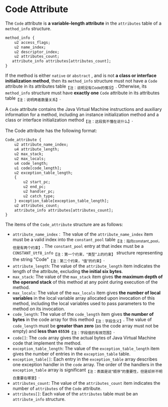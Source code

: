 # Code Attribute

The `Code` attribute is **a variable-length attribute** in the `attributes` table of a `method_info` structure.

```txt
method_info {
    u2 access_flags;
    u2 name_index;
    u2 descriptor_index;
    u2 attributes_count;
   attribute_info attributes[attributes_count];
}
```

If the method is either `native` or `abstract` , and is not **a class or interface initialization method**, then its `method_info` structure must not have a `Code` attribute in its attributes table<sub>【注：说明没有Code的情况】</sub>. Otherwise, its `method_info` structure must have **exactly one** `Code` attribute in its attributes table<sub>【注：说明两者数量关系】</sub>.

A `Code` attribute contains the Java Virtual Machine instructions and auxiliary information for a method, including an instance initialization method and a class or interface initialization method<sub>【注：这段我不懂在说什么】</sub>.

The Code attribute has the following format:

```txt
Code_attribute {
    u2 attribute_name_index;
    u4 attribute_length;
    u2 max_stack;
    u2 max_locals;
    u4 code_length;
    u1 code[code_length];
    u2 exception_table_length;
    {
        u2 start_pc;
        u2 end_pc;
        u2 handler_pc;
        u2 catch_type;
    } exception_table[exception_table_length];
    u2 attributes_count;
    attribute_info attributes[attributes_count];
}
```

The items of the `Code_attribute` structure are as follows:

- `attribute_name_index：` The value of the `attribute_name_index` item must be a valid index into the `constant_pool` table<sub>【注：指向constant_pool，但是有两个约束】</sub>. The `constant_pool` entry at that index must be a `CONSTANT_Utf8_info`<sub>【注：第一个约束，“类型”上的约束】</sub> structure representing the string "Code"<sub>【注：第二个约束，“值”的约束】</sub>.
- `attribute_length`: The value of the `attribute_length` item indicates the length of the attribute, excluding **the initial six bytes**.
- `max_stack`: The value of the `max_stack` item gives **the maximum depth of the operand stack** of this method at any point during execution of the method.
- `max_locals`: The value of the `max_locals` item gives **the number of local variables** in the local variable array allocated upon invocation of this method, including the local variables used to pass parameters to the method on its invocation.
- `code_length`: The value of the `code_length` item gives **the number of bytes** in the code array for this method<sub>【注：字段含义】</sub>. The value of `code_length` must be **greater than zero** (as the code array must not be empty) and **less than `65536`**<sub>【注：字段值的有效范围】</sub>.
- `code[]`: The `code` array gives the actual bytes of Java Virtual Machine code that implement the method.
- `exception_table_length`: The value of the `exception_table_length` item gives the number of entries in the `exception_table` table.
- `exception_table[]`: Each entry in the `exception_table` array describes one exception handler in the `code` array. The order of the handlers in the `exception_table` array is significant<sub>【注：表面是说“顺序”的重要性，但是却并不明白重要在哪里】</sub>.
- `attributes_count`: The value of the `attributes_count` item indicates the number of `attributes` of the `Code` attribute.
- `attributes[]`: Each value of the `attributes` table must be an `attribute_info` structure.
